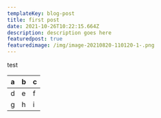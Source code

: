```yaml
---
templateKey: blog-post
title: first post
date: 2021-10-26T10:22:15.664Z
description: description goes here
featuredpost: true
featuredimage: /img/image-20210820-110120-1-.png
---
```

test



| a   | b   | c   |
| --- | --- | --- |
| d   | e   | f   |
| g   | h   | i   |